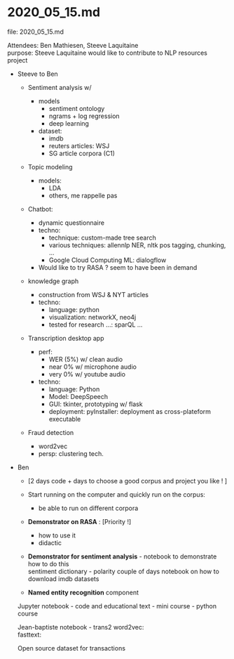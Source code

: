 
# 2020_05_15.md

file: 2020_05_15.md


Attendees: Ben Mathiesen, Steeve Laquitaine  
purpose: Steeve Laquitaine would like to contribute to NLP resources project  


* Steeve to Ben
	* Sentiment analysis w/  
		* models
			* sentiment ontology  
			* ngrams + log regression  
			* deep learning  
		* dataset: 
			* imdb 
			* reuters articles: WSJ
			* SG article corpora (C1)
	* Topic modeling
		* models:  
			* LDA  
			* others, me rappelle pas  
	* Chatbot:
		* dynamic questionnaire
		* techno: 
			* technique: custom-made tree search
			* various techniques: allennlp NER, nltk pos tagging, chunking, ...
			* Google Cloud Computing ML: dialogflow
		* Would like to try RASA ? seem to have been in demand  

	* knowledge graph
		* construction from WSJ & NYT articles
		* techno: 
			* language: python 
			* visualization: networkX, neo4j
			* tested for research ...: sparQL ...
	* Transcription desktop app 
	    * perf:
			* WER (5%) w/ clean audio
			* near 0% w/ microphone audio
			* very 0% w/ youtube audio
		* techno:
			* language: Python
			* Model: DeepSpeech 
			* GUI: tkinter, prototyping w/ flask
			* deployment: pyInstaller: deployment as cross-plateform executable 
	* Fraud detection
		* word2vec
		* persp: clustering tech.


* Ben
	* [2 days code + days to choose a good corpus and project you like ! ]

	* Start running on the computer and quickly run on the corpus: 
		* be able to run on different corpora

	* **Demonstrator on RASA** : [Priority !]
		* how to use it 
		* didactic
	* **Demonstrator for sentiment analysis** - notebook to demonstrate how to do this   
		sentiment dictionary - polarity  couple of days
		notebook on how to download imdb datasets 
	* **Named entity recognition** component

	Jupyter notebook
		- code and educational text
		- mini course
		- python course

	Jean-baptiste notebook - trans2
		word2vec:   
		fasttext: 

	Open source dataset for transactions  